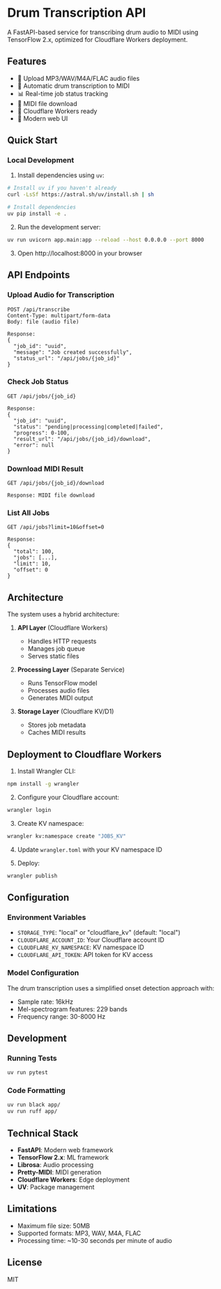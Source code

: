 # Drum Transcription API

A FastAPI-based service for transcribing drum audio to MIDI using TensorFlow 2.x, optimized for Cloudflare Workers deployment.

## Features

- 🎵 Upload MP3/WAV/M4A/FLAC audio files
- 🥁 Automatic drum transcription to MIDI
- 📊 Real-time job status tracking
- 💾 MIDI file download
- 🚀 Cloudflare Workers ready
- 🎨 Modern web UI

## Quick Start

### Local Development

1. Install dependencies using `uv`:
```bash
# Install uv if you haven't already
curl -LsSf https://astral.sh/uv/install.sh | sh

# Install dependencies
uv pip install -e .
```

2. Run the development server:
```bash
uv run uvicorn app.main:app --reload --host 0.0.0.0 --port 8000
```

3. Open http://localhost:8000 in your browser

## API Endpoints

### Upload Audio for Transcription
```
POST /api/transcribe
Content-Type: multipart/form-data
Body: file (audio file)

Response:
{
  "job_id": "uuid",
  "message": "Job created successfully",
  "status_url": "/api/jobs/{job_id}"
}
```

### Check Job Status
```
GET /api/jobs/{job_id}

Response:
{
  "job_id": "uuid",
  "status": "pending|processing|completed|failed",
  "progress": 0-100,
  "result_url": "/api/jobs/{job_id}/download",
  "error": null
}
```

### Download MIDI Result
```
GET /api/jobs/{job_id}/download

Response: MIDI file download
```

### List All Jobs
```
GET /api/jobs?limit=10&offset=0

Response:
{
  "total": 100,
  "jobs": [...],
  "limit": 10,
  "offset": 0
}
```

## Architecture

The system uses a hybrid architecture:

1. **API Layer** (Cloudflare Workers)
   - Handles HTTP requests
   - Manages job queue
   - Serves static files

2. **Processing Layer** (Separate Service)
   - Runs TensorFlow model
   - Processes audio files
   - Generates MIDI output

3. **Storage Layer** (Cloudflare KV/D1)
   - Stores job metadata
   - Caches MIDI results

## Deployment to Cloudflare Workers

1. Install Wrangler CLI:
```bash
npm install -g wrangler
```

2. Configure your Cloudflare account:
```bash
wrangler login
```

3. Create KV namespace:
```bash
wrangler kv:namespace create "JOBS_KV"
```

4. Update `wrangler.toml` with your KV namespace ID

5. Deploy:
```bash
wrangler publish
```

## Configuration

### Environment Variables

- `STORAGE_TYPE`: "local" or "cloudflare_kv" (default: "local")
- `CLOUDFLARE_ACCOUNT_ID`: Your Cloudflare account ID
- `CLOUDFLARE_KV_NAMESPACE`: KV namespace ID
- `CLOUDFLARE_API_TOKEN`: API token for KV access

### Model Configuration

The drum transcription uses a simplified onset detection approach with:
- Sample rate: 16kHz
- Mel-spectrogram features: 229 bands
- Frequency range: 30-8000 Hz

## Development

### Running Tests
```bash
uv run pytest
```

### Code Formatting
```bash
uv run black app/
uv run ruff app/
```

## Technical Stack

- **FastAPI**: Modern web framework
- **TensorFlow 2.x**: ML framework
- **Librosa**: Audio processing
- **Pretty-MIDI**: MIDI generation
- **Cloudflare Workers**: Edge deployment
- **UV**: Package management

## Limitations

- Maximum file size: 50MB
- Supported formats: MP3, WAV, M4A, FLAC
- Processing time: ~10-30 seconds per minute of audio

## License

MIT
